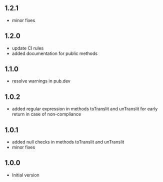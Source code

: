 ## 1.2.1

- minor fixes

## 1.2.0

- update CI rules
- added documentation for public methods

## 1.1.0

- resolve warnings in pub.dev

## 1.0.2

- added regular expression in methods toTranslit and unTranslit for early return in case of non-compliance

## 1.0.1

- added null checks in methods toTranslit and unTranslit
- minor fixes

## 1.0.0

- Initial version
